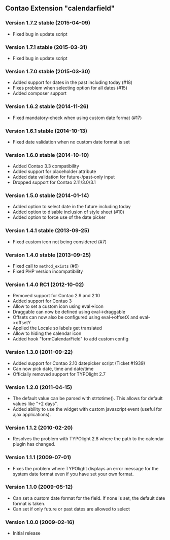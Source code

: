Contao Extension "calendarfield"
--------------------------------

### Version 1.7.2 stable (2015-04-09) ###
- Fixed bug in update script

### Version 1.7.1 stable (2015-03-31) ###
- Fixed bug in update script

### Version 1.7.0 stable (2015-03-30) ###
- Added support for dates in the past including today (#18)
- Fixes problem when selecting option for all dates (#15)
- Added composer support

### Version 1.6.2 stable (2014-11-26) ###
- Fixed mandatory-check when using custom date format (#17)

### Version 1.6.1 stable (2014-10-13) ###
- Fixed date validation when no custom date format is set

### Version 1.6.0 stable (2014-10-10) ###
- Added Contao 3.3 compatibility
- Added support for placeholder attribute
- Added date validation for future-/past-only input
- Dropped support for Contao 2.11/3.0/3.1

### Version 1.5.0 stable (2014-01-14) ###
- Added option to select date in the future including today
- Added option to disable inclusion of style sheet (#10)
- Added option to force use of the date picker

### Version 1.4.1 stable (2013-09-25) ###
- Fixed custom icon not being considered (#7)

### Version 1.4.0 stable (2013-09-25) ###
- Fixed call to `method_exists` (#6)
- Fixed PHP version incompatibility

### Version 1.4.0 RC1 (2012-10-02) ###
- Removed support for Contao 2.9 and 2.10
- Added support for Contao 3
- Allow to set a custom icon using eval->icon
- Draggable can now be defined using eval->draggable
- Offsets can now also be configured using eval->offsetX and eval->offsetY
- Applied the Locale so labels get translated
- Allow to hiding the calendar icon
- Added hook "formCalendarField" to add custom config


### Version 1.3.0 (2011-09-22) ###
- Added support for Contao 2.10 datepicker script (Ticket #1939)
- Can now pick date, time and date/time
- Officially removed support for TYPOlight 2.7


### Version 1.2.0 (2011-04-15) ###
- The default value can be parsed with strtotime(). This allows for default values like "+2 days".
- Added ability to use the widget with custom javascript event (useful for ajax applications).


### Version 1.1.2 (2010-02-20) ###
- Resolves the problem with TYPOlight 2.8 where the path to the calendar plugin has changed.


### Version 1.1.1 (2009-07-01) ###
- Fixes the problem where TYPOlight displays an error message for the system date format even if you have set your own format.


### Version 1.1.0 (2009-05-12) ###
- Can set a custom date format for the field. If none is set, the default date format is taken.
- Can set if only future or past dates are allowed to select


### Version 1.0.0 (2009-02-16) ###
- Initial release